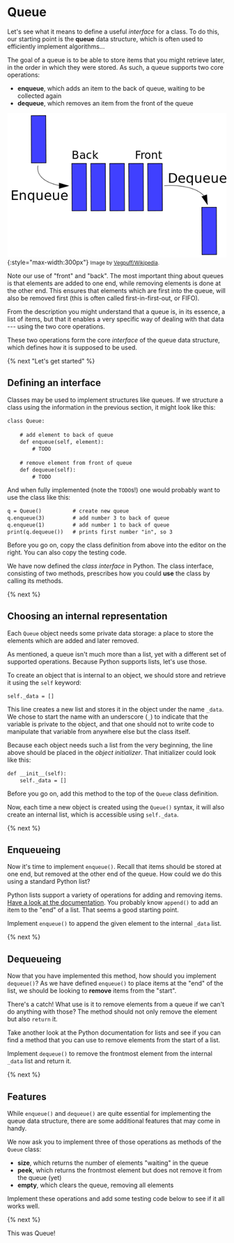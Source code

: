# Queue

Let's see what it means to define a useful *interface* for a class. To do this, our starting point is the **queue** data structure, which is often used to efficiently implement algorithms...

The goal of a queue is to be able to store items that you might retrieve later, in the order in which they were stored. As such, a queue supports two core operations:

- **enqueue**, which adds an item to the back of queue, waiting to be collected again
- **dequeue**, which removes an item from the front of the queue

![A visual description of the queue structure. It is a row of elements. One end is labeled 'back' and the other end 'front'. On the periphery near the back is another element, with an arrow pointing from that element to the back, labeled 'enqueue'. From the front an arrow points to a different element outside the queue. That arrow is labeled 'dequeue'.](wikipedia_queue.png){:style="max-width:300px"}
<small>Image by [Vegpuff/Wikipedia](https://commons.wikimedia.org/wiki/File:Data_Queue.svg).</small>

Note our use of "front" and "back". The most important thing about queues is that elements are added to one end, while removing elements is done at the other end. This ensures that elements which are first into the queue, will also be removed first (this is often called first-in-first-out, or FIFO).

From the description you might understand that a queue is, in its essence, a list of items, but that it enables a very specific way of dealing with that data --- using the two core operations.

These two operations form the core *interface* of the queue data structure, which defines how it is supposed to be used.

{% next "Let's get started" %}


## Defining an interface

Classes may be used to implement structures like queues. If we structure a class using the information in the previous section, it might look like this:

    class Queue:

        # add element to back of queue
        def enqueue(self, element):
            # TODO

        # remove element from front of queue
        def dequeue(self):
            # TODO

And when fully implemented (note the `TODO`s!) one would probably want to use the class like this:

    q = Queue()          # create new queue
    q.enqueue(3)         # add number 3 to back of queue
    q.enqueue(1)         # add number 1 to back of queue
    print(q.dequeue())   # prints first number "in", so 3

Before you go on, copy the class definition from above into the editor on the right. You can also copy the testing code.

We have now defined the *class interface* in Python. The class interface, consisting of two methods, prescribes how you could **use** the class by calling its methods.

{% next %}


## Choosing an internal representation

Each `Queue` object needs some private data storage: a place to store the elements which are added and later removed.

As mentioned, a queue isn't much more than a list, yet with a different set of supported operations. Because Python supports lists, let's use those.

To create an object that is internal to an object, we should store and retrieve it using the `self` keyword:

    self._data = []

This line creates a new list and stores it in the object under the name `_data`. We chose to start the name with an underscore (`_`) to indicate that the variable is private to the object, and that one should not to write code to manipulate that variable from anywhere else but the class itself.

Because each object needs such a list from the very beginning, the line above should be placed in the *object initializer*. That initializer could look like this:

    def __init__(self):
        self._data = []

Before you go on, add this method to the top of the `Queue` class definition.

Now, each time a new object is created using the `Queue()` syntax, it will also create an internal list, which is accessible using `self._data`.

{% next %}


## Enqueueing

Now it's time to implement `enqueue()`. Recall that items should be stored at one end, but removed at the other end of the queue. How could we do this using a standard Python list?

Python lists support a variety of operations for adding and removing items. [Have a look at the documentation](https://docs.python.org/3/library/stdtypes.html#mutable-sequence-types). You probably know `append()` to add an item to the "end" of a list. That seems a good starting point.

Implement `enqueue()` to append the given element to the internal `_data` list.

{% next %}


## Dequeueing

Now that you have implemented this method, how should you implement `dequeue()`? As we have defined `enqueue()` to place items at the "end" of the list, we should be looking to **remove** items from the "start".

There's a catch! What use is it to remove elements from a queue if we can't do anything with those? The method should not only remove the element but also `return` it.

Take another look at the Python documentation for lists and see if you can find a method that you can use to remove elements from the start of a list.

Implement `dequeue()` to remove the frontmost element from the internal `_data` list and return it.

{% next %}


## Features

While `enqueue()` and `dequeue()` are quite essential for implementing the queue data structure, there are some additional features that may come in handy.

We now ask you to implement three of those operations as methods of the `Queue` class:

- **size**, which returns the number of elements "waiting" in the queue
- **peek**, which returns the frontmost element but does not remove it from the queue (yet)
- **empty**, which clears the queue, removing all elements

Implement these operations and add some testing code below to see if it all works well.

{% next %}


This was Queue!






